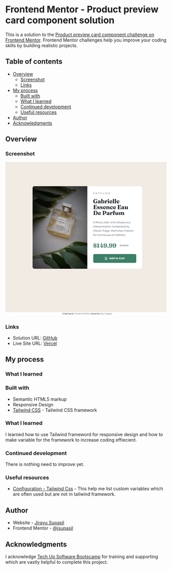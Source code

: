 # Frontend Mentor - Product preview card component solution

This is a solution to the [Product preview card component challenge on Frontend Mentor](https://www.frontendmentor.io/challenges/product-preview-card-component-GO7UmttRfa). Frontend Mentor challenges help you improve your coding skills by building realistic projects.

## Table of contents

- [Overview](#overview)
  - [Screenshot](#screenshot)
  - [Links](#links)
- [My process](#my-process)
  - [Built with](#built-with)
  - [What I learned](#what-i-learned)
  - [Continued development](#continued-development)
  - [Useful resources](#useful-resources)
- [Author](#author)
- [Acknowledgments](#acknowledgments)

## Overview

### Screenshot

![Screenshot](./screenshot.jpg)

### Links

- Solution URL: [GitHub](https://github.com/jsupasil/frontend-mentor-newbie-product-preview-card-component)
- Live Site URL: [Vercel](https://frontend-mentor-newbie-product-preview-card-component.vercel.app/)

## My process

### What I learned

### Built with

- Semantic HTML5 markup
- Responsive Design
- [Tailwind CSS](https://tailwindcss.com/) - Tailwind CSS framework

### What I learned

I learned how to use Tailwind frameword for responsive design and how to make variable for the framework to increase coding effiecient.

### Continued development

There is nothing need to improve yet.

### Useful resources

- [Configuration - Tailwind Css](https://tailwindcss.com/docs/configuration) - This help me list custom variables which are often used but are not in tailwind framework.

## Author

- Website - [Jirayu Supasil](https://github.com/jsupasil)
- Frontend Mentor - [@jsupasil](https://www.frontendmentor.io/profile/jsupasil)

## Acknowledgments

I acknowledge [Tech Up Software Bootscamp](https://www.techupth.com/) for training and supporting which are vastly helpful to complete this project.
